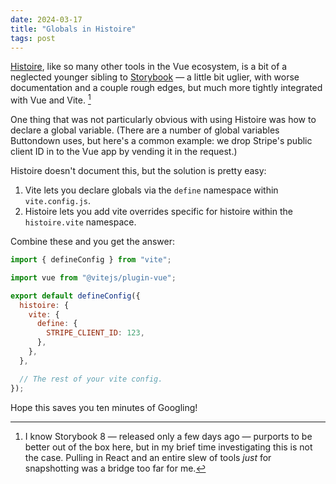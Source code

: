 ```yaml
---
date: 2024-03-17
title: "Globals in Histoire"
tags: post
---
```


[Histoire](https://github.com/histoire-dev/histoire), like so many other tools in the Vue ecosystem, is a bit of a neglected younger sibling to [Storybook](https://storybook.js.org/) — a little bit uglier, with worse documentation and a couple rough edges, but much more tightly integrated with Vue and Vite. [^1]

One thing that was not particularly obvious with using Histoire was how to declare a global variable. (There are a number of global variables Buttondown uses, but here's a common example: we drop Stripe's public client ID in to the Vue app by vending it in the request.)

Histoire doesn't document this, but the solution is pretty easy:

1. Vite lets you declare globals via the `define` namespace within `vite.config.js`.
2. Histoire lets you add vite overrides specific for histoire within the `histoire.vite` namespace.

Combine these and you get the answer:

```js
import { defineConfig } from "vite";

import vue from "@vitejs/plugin-vue";

export default defineConfig({
  histoire: {
    vite: {
      define: {
        STRIPE_CLIENT_ID: 123,
      },
    },
  },

  // The rest of your vite config.
});
```

Hope this saves you ten minutes of Googling!

[^1]: I know Storybook 8 — released only a few days ago — purports to be better out of the box here, but in my brief time investigating this is not the case. Pulling in React and an entire slew of tools _just_ for snapshotting was a bridge too far for me.

